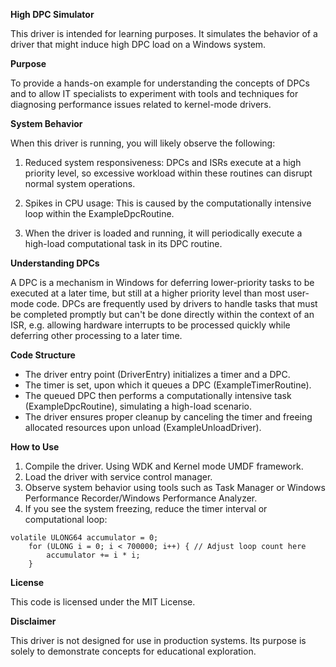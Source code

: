 **High DPC Simulator**

This driver is intended for learning purposes.  It simulates the behavior of a driver that might induce high DPC load on a Windows system.

**Purpose**

To provide a hands-on example for understanding the concepts of DPCs and to allow IT specialists to experiment with tools and techniques for diagnosing performance issues related to kernel-mode drivers.

**System Behavior**

When this driver is running, you will likely observe the following:

1. Reduced system responsiveness: DPCs and ISRs execute at a high priority level, so excessive workload within these routines can disrupt normal system operations.

1. Spikes in CPU usage: This is caused by the computationally intensive loop within the ExampleDpcRoutine.

1. When the driver is loaded and running, it will periodically execute a high-load computational task in its DPC routine. 

**Understanding DPCs**

A DPC is a mechanism in Windows for deferring lower-priority tasks to be executed at a later time, but still at a higher priority level than most user-mode code. DPCs are frequently used by drivers to handle tasks that must be completed promptly but can't be done directly within the context of an ISR, e.g. allowing hardware interrupts to be processed quickly while deferring other processing to a later time.

**Code Structure**

- The driver entry point (DriverEntry) initializes a timer and a DPC.
- The timer is set, upon which it queues a DPC (ExampleTimerRoutine).
- The queued DPC then performs a computationally intensive task (ExampleDpcRoutine), simulating a high-load scenario.
- The driver ensures proper cleanup by canceling the timer and freeing allocated resources upon unload (ExampleUnloadDriver).

**How to Use**

1. Compile the driver. Using WDK and Kernel mode UMDF framework.
2. Load the driver with service control manager.
3. Observe system behavior using tools such as Task Manager or Windows Performance Recorder/Windows Performance Analyzer.
4. If you see the system freezing, reduce the timer interval or computational loop:
    
```
volatile ULONG64 accumulator = 0;
    for (ULONG i = 0; i < 700000; i++) { // Adjust loop count here
        accumulator += i * i;
    }
```

**License**

This code is licensed under the MIT License.

**Disclaimer**

This driver is not designed for use in production systems. Its purpose is solely to demonstrate concepts for educational exploration.
